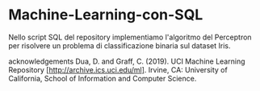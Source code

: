 # Machine-Learning-con-SQL
Nello script SQL del repository implementiamo l'algoritmo del Perceptron per risolvere un problema di classificazione binaria sul dataset Iris.

acknowledgements
Dua, D. and Graff, C. (2019). UCI Machine Learning Repository [http://archive.ics.uci.edu/ml]. Irvine, CA: University of California, School of Information and Computer Science.

